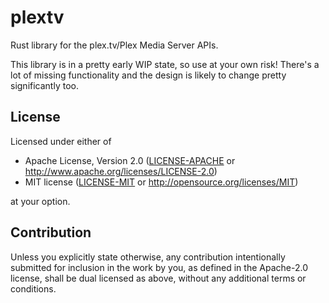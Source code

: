 # plextv
Rust library for the plex.tv/Plex Media Server APIs.

This library is in a pretty early WIP state, so use at your own risk! There's a lot of missing
functionality and the design is likely to change pretty significantly too.

## License
Licensed under either of

 * Apache License, Version 2.0 ([LICENSE-APACHE](LICENSE-APACHE) or http://www.apache.org/licenses/LICENSE-2.0)
 * MIT license ([LICENSE-MIT](LICENSE-MIT) or http://opensource.org/licenses/MIT)

at your option.

## Contribution
Unless you explicitly state otherwise, any contribution intentionally submitted
for inclusion in the work by you, as defined in the Apache-2.0 license, shall be
dual licensed as above, without any additional terms or conditions.
